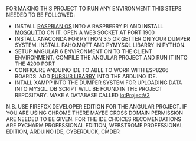 FOR MAKING THIS PROJECT TO RUN ANY ENVIRONMENT THIS STEPS NEEDED TO BE FOLLOWED:
- INSTALL [RASPBIAN OS](https://www.raspberrypi.org/downloads/raspbian/) INTO A RASPBERRY PI AND INSTALL [MOSQUTTO](https://www.instructables.com/id/Installing-MQTT-BrokerMosquitto-on-Raspberry-Pi/) ON IT. OPEN A WEB SOCKET AT PORT 1900
- INSTALL ANACONDA FOR PYTHON 3.5 OR GETTER ON YOUR DUMPER SYSTEM. INSTALL PAHO.MQTT AND PYMYSQL LIBARRY IN PYTHON.
- SETUP ANGULAR 6 ENVIRONMENT ON TO THE CLIENT ENVIRONMENT. COMPILE THE ANGULAR PROJECT AND RUN IT INTO THE 4200 PORT
- CONFIQURE ANDUINO IDE TO ABLE TO WORK WITH ESP8266 BOARDS. ADD [PUBSUB LIBARRY](https://github.com/knolleary/pubsubclient) INTO THE ARDUINO IDE.
- INTALL XAMPP INTO THE DUMPER SYSTEM FOR UPLOADING DATA INTO MYSQL. DB SCRIPT WILL BE FOUND IN THE PROJECT REPOSITARY. MAKE A DATABASE CALLED [iotProjectV2](https://github.com/extinctCoder/iotProject_2/blob/master/dataDumper/iotprojectv2.sql)

N.B.	USE FIREFOX DEVELOPER EDITION FOR THE ANGULAR PROJECT. IF YOU ARE USING CHROME THERE MAYBE CROSS DOMAIN PERMISSION ARE NEEDED TO BE GIVEN.
	FOR THE IDE CHOICES RECOMENDATIONS ARE PYCHARM PROFESSIONAL EDITION, WEBSTROME PROFESSIONAL EDITION, ARDUINO IDE, CYBERDUCK, CMDER
